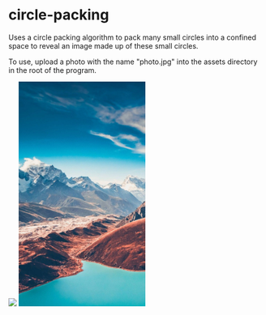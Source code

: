 # circle-packing

Uses a circle packing algorithm to pack many small circles into a confined space to reveal an image made up of these small circles.

To use, upload a photo with the name "photo.jpg" into the assets directory in the root of the program.

<img src="assets/circle-packing.gif" width="250px"> <img src="assets/photo.jpg" width="250px">
